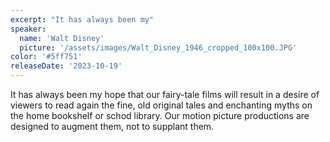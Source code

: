 ```yaml
---
excerpt: "It has always been my"
speaker:
  name: 'Walt Disney'
  picture: '/assets/images/Walt_Disney_1946_cropped_100x100.JPG'
color: '#5ff751'
releaseDate: '2023-10-19'
---
```

It has always been my hope that our fairy-tale films will result in a desire of viewers to read again the fine, old original tales and enchanting myths on the home bookshelf or schod library. Our motion picture productions are designed to augment them, not to supplant them.